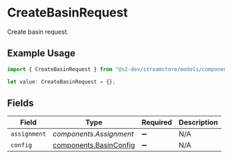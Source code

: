 # CreateBasinRequest

Create basin request.

## Example Usage

```typescript
import { CreateBasinRequest } from "@s2-dev/streamstore/models/components";

let value: CreateBasinRequest = {};
```

## Fields

| Field                                                            | Type                                                             | Required                                                         | Description                                                      |
| ---------------------------------------------------------------- | ---------------------------------------------------------------- | ---------------------------------------------------------------- | ---------------------------------------------------------------- |
| `assignment`                                                     | *components.Assignment*                                          | :heavy_minus_sign:                                               | N/A                                                              |
| `config`                                                         | [components.BasinConfig](../../models/components/basinconfig.md) | :heavy_minus_sign:                                               | N/A                                                              |